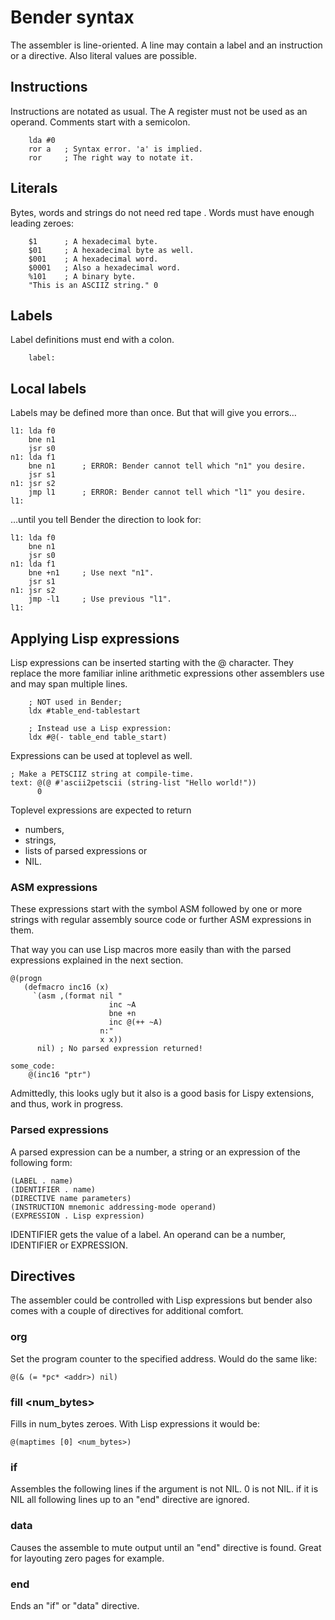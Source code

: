 # Bender syntax

The assembler is line-oriented.  A line may contain a label and an instruction
or a directive. Also literal values are possible.


## Instructions

Instructions are notated as usual.  The A register must not be used as an
operand.  Comments start with a semicolon.

```
    lda #0
    ror a   ; Syntax error. 'a' is implied.
    ror     ; The right way to notate it.
```

## Literals


Bytes, words and strings do not need red tape . Words must have
enough leading zeroes:

```
    $1      ; A hexadecimal byte.
    $01     ; A hexadecimal byte as well.
    $001    ; A hexadecimal word.
    $0001   ; Also a hexadecimal word.
    %101    ; A binary byte.
    "This is an ASCIIZ string." 0
```


## Labels

Label definitions must end with a colon.

```
    label:
```


## Local labels

Labels may be defined more than once.  But that will give you
errors…

```
l1: lda f0
    bne n1
    jsr s0
n1: lda f1
    bne n1      ; ERROR: Bender cannot tell which "n1" you desire.
    jsr s1
n1: jsr s2
    jmp l1      ; ERROR: Bender cannot tell which "l1" you desire.
l1:
```

…until you tell Bender the direction to look for:

```
l1: lda f0
    bne n1
    jsr s0
n1: lda f1
    bne +n1     ; Use next "n1".
    jsr s1
n1: jsr s2
    jmp -l1     ; Use previous "l1".
l1:
```


## Applying Lisp expressions

Lisp expressions can be inserted starting with the @ character.
They replace the more familiar inline arithmetic expressions
other assemblers use and may span multiple lines.

```
    ; NOT used in Bender;
    ldx #table_end-tablestart

    ; Instead use a Lisp expression:
    ldx #@(- table_end table_start)
```

Expressions can be used at toplevel as well.

```
; Make a PETSCIIZ string at compile-time.
text: @(@ #'ascii2petscii (string-list "Hello world!"))
      0
```

Toplevel expressions are expected to return

* numbers,
* strings,
* lists of parsed expressions or
* NIL.


### ASM expressions

These expressions start with the symbol ASM followed by one
or more strings with regular assembly source code or further
ASM expressions in them.

That way you can use Lisp macros more easily than with the
parsed expressions explained in the next section.

```
@(progn
   (defmacro inc16 (x)
     `(asm ,(format nil "
                      inc ~A
                      bne +n
                      inc @(++ ~A)
                    n:"
                    x x))
      nil) ; No parsed expression returned!

some_code:
    @(inc16 "ptr")
```

Admittedly, this looks ugly but it also is a good basis for
Lispy extensions, and thus, work in progress.


### Parsed expressions

A parsed expression can be a number,
a string or an expression of the following form:

```
(LABEL . name)
(IDENTIFIER . name)
(DIRECTIVE name parameters)
(INSTRUCTION mnemonic addressing-mode operand)
(EXPRESSION . Lisp expression)
```

IDENTIFIER gets the value of a label.  An operand can be a number,
IDENTIFIER or EXPRESSION.


## Directives

The assembler could be controlled with Lisp expressions but bender
also comes with a couple of directives for additional comfort.

### org <addr>

Set the program counter to the specified address. Would do the
same like:
```
@(& (= *pc* <addr>) nil)
```

### fill <num_bytes>

Fills in num_bytes zeroes.  With Lisp expressions it would be:
```
@(maptimes [0] <num_bytes>)
```

### if <Lisp boolean>

Assembles the following lines if the argument is not NIL.
0 is not NIL.  if it is NIL all following lines up to an "end"
directive are ignored.

### data

Causes the assemble to mute output until an "end" directive is
found.  Great for layouting zero pages for example.

### end

Ends an "if" or "data" directive.
